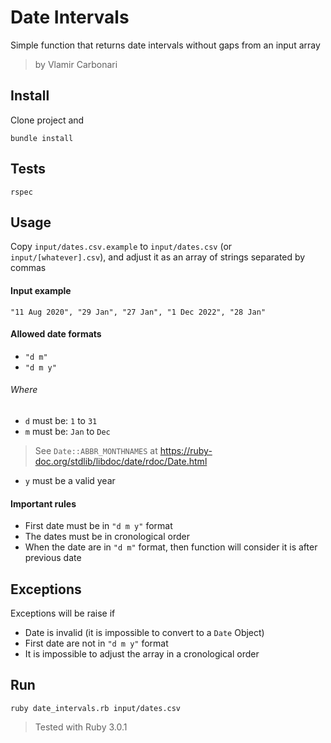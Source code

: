 # Date Intervals
Simple function that returns date intervals without gaps from an input array

> by Vlamir Carbonari


## Install
Clone project and
```
bundle install
```


## Tests
```
rspec
```


## Usage
Copy `input/dates.csv.example` to `input/dates.csv` (or `input/[whatever].csv`), and adjust it as an array of strings separated by commas

#### Input example
```
"11 Aug 2020", "29 Jan", "27 Jan", "1 Dec 2022", "28 Jan"
```

#### Allowed date formats
  - `"d m"`
  - `"d m y"`

###### Where
- `d` must be: `1` to `31`
- `m` must be: `Jan` to `Dec`
> See `Date::ABBR_MONTHNAMES` at https://ruby-doc.org/stdlib/libdoc/date/rdoc/Date.html
- `y` must be a valid year

#### Important rules
- First date must be in `"d m y"` format
- The dates must be in cronological order
- When the date are in `"d m"` format, then function will consider it is after previous date


## Exceptions
Exceptions will be raise if
- Date is invalid (it is impossible to convert to a `Date` Object)
- First date are not in `"d m y"` format
- It is impossible to adjust the array in a cronological order


## Run
```
ruby date_intervals.rb input/dates.csv
```
> Tested with Ruby 3.0.1
